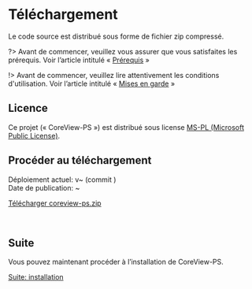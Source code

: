 # Téléchargement

Le code source est distribué sous forme de fichier zip compressé.

?> Avant de commencer, veuillez vous assurer que vous satisfaites les prérequis.
   Voir l’article intitulé « [Prérequis](fr/prerequis.md) »

!> Avant de commencer, veuillez lire attentivement les conditions d'utilisation.
   Voir l’article intitulé « [Mises en garde](fr/mises-en-garde.md) »

## Licence

Ce projet (« CoreView-PS ») est distribué sous license
[MS-PL (Microsoft Public License)].

## Procéder au téléchargement

Déploiement actuel: v<span id="buildversion">~</span> (commit <a href="https://github.com/SanteQc/coreview-ps/commit/" id="commitid"></a>) <br>
Date de publication: <span id="builddate">~</span>

[Télécharger coreview-ps.zip](https://santeqc.github.io/coreview-ps/coreview-ps.zip ":class=button-primary")

<br>

## Suite

Vous pouvez maintenant procéder à l’installation de CoreView-PS.

[Suite: installation](fr/installation.md ":class=button")

<script>
    const buildversion = document.getElementById("buildversion");
    const builddate = document.getElementById("builddate");
    const commitid = document.getElementById("commitid");

    fetch("https://api.github.com/repos/SanteQc/coreview-ps/actions/workflows/wf_Windows_Core.yml/runs?per_page=1&branch=main&event=push&status=success")
        .then(response => response.json())
        .then(data => {
            const run = data.workflow_runs[0];
            buildversion.textContent = run.run_number;
            commitid.href += run.head_sha;
            commitid.textContent = run.head_sha.substring(0, 7);
            builddate.textContent = new Date(run.run_started_at).toLocaleDateString('fr-CA', { dateStyle: 'full' });
        });
</script>

[MS-PL (Microsoft Public License)]: https://opensource.org/licenses/MS-PL
